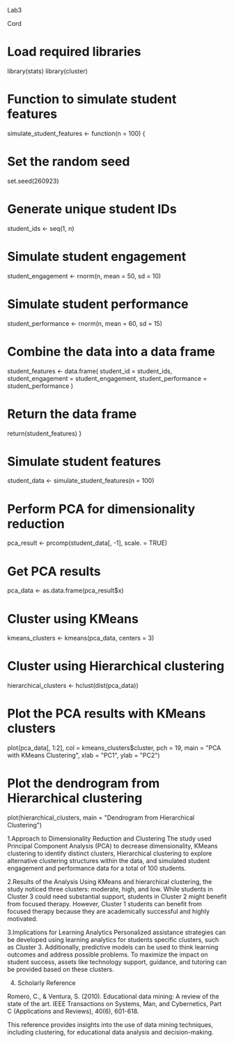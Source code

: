 Lab3

Cord
# Load required libraries
library(stats)
library(cluster)

# Function to simulate student features
simulate_student_features <- function(n = 100) {
  # Set the random seed
  set.seed(260923)
  
  # Generate unique student IDs
  student_ids <- seq(1, n)

  # Simulate student engagement
  student_engagement <- rnorm(n, mean = 50, sd = 10)

  # Simulate student performance
  student_performance <- rnorm(n, mean = 60, sd = 15)

  # Combine the data into a data frame
  student_features <- data.frame(
    student_id = student_ids,
    student_engagement = student_engagement,
    student_performance = student_performance
  )

  # Return the data frame
  return(student_features)
}

# Simulate student features
student_data <- simulate_student_features(n = 100)

# Perform PCA for dimensionality reduction
pca_result <- prcomp(student_data[, -1], scale. = TRUE)

# Get PCA results
pca_data <- as.data.frame(pca_result$x)

# Cluster using KMeans
kmeans_clusters <- kmeans(pca_data, centers = 3)

# Cluster using Hierarchical clustering
hierarchical_clusters <- hclust(dist(pca_data))

# Plot the PCA results with KMeans clusters
plot(pca_data[, 1:2], col = kmeans_clusters$cluster, pch = 19, 
     main = "PCA with KMeans Clustering", xlab = "PC1", ylab = "PC2")

# Plot the dendrogram from Hierarchical clustering
plot(hierarchical_clusters, main = "Dendrogram from Hierarchical Clustering")

1.Approach to Dimensionality Reduction and Clustering
The study used Principal Component Analysis (PCA) to decrease dimensionality, KMeans clustering to identify distinct clusters, Hierarchical clustering to explore alternative clustering structures within the data, and simulated student engagement and performance data for a total of 100 students.

2.Results of the Analysis
Using KMeans and hierarchical clustering, the study noticed three clusters: moderate, high, and low. While students in Cluster 3 could need substantial support, students in Cluster 2 might benefit from focused therapy. However, Cluster 1 students can benefit from focused therapy because they are academically successful and highly motivated.


3.Implications for Learning Analytics
Personalized assistance strategies can be developed using learning analytics for students specific clusters, such as Cluster 3. Additionally, predictive models can be used to think learning outcomes and address possible problems. To maximize the impact on student success, assets like technology support, guidance, and tutoring can be provided based on these clusters.

4. Scholarly Reference

Romero, C., & Ventura, S. (2010). Educational data mining: A review of the state of the art. IEEE Transactions on Systems, Man, and Cybernetics, Part C (Applications and Reviews), 40(6), 601-618.

This reference provides insights into the use of data mining techniques, including clustering, for educational data analysis and decision-making.
